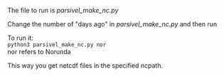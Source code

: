 The file to run is _parsivel_make_nc.py_

Change the number of "days ago" in _parsivel_make_nc.py_ and then run

To run it:  
``python3 parsivel_make_nc.py nor``  
nor refers to Norunda

This way you get netcdf files in the specified ncpath.